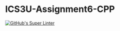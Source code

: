 # ICS3U-Assignment6-CPP
[![GitHub's Super Linter](https://github.com/Yiyun-Qin/ICS3U-Assignment6-CPP/workflows/GitHub's%20Super%20Linter/badge.svg)](https://github.com/Yiyun-Qin/ICS3U-Assignment6-CPP/actions)
